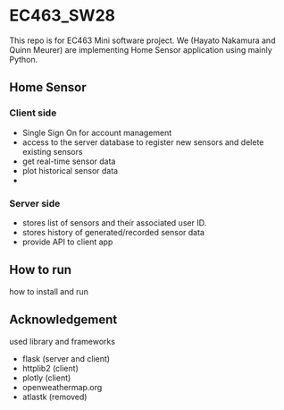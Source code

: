 # EC463_SW28
This repo is for EC463 Mini software project.
We (Hayato Nakamura and Quinn Meurer) are implementing Home Sensor application using mainly Python.

## Home Sensor

### Client side
- Single Sign On for account management
- access to the server database to register new sensors and delete existing sensors
- get real-time sensor data
- plot historical sensor data
- 
### Server side
- stores list of sensors and their associated user ID.
- stores history of generated/recorded sensor data
- provide API to client app

## How to run
how to install and run

## Acknowledgement
used library and frameworks
- flask (server and client)
- httplib2 (client)
- plotly (client)
- openweathermap.org
- atlastk (removed)

